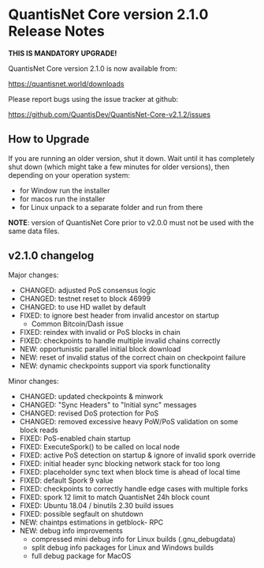 QuantisNet Core version 2.1.0 Release Notes
=======================================

**THIS IS MANDATORY UPGRADE!**

QuantisNet Core version 2.1.0 is now available from:

  https://quantisnet.world/downloads

Please report bugs using the issue tracker at github:

  https://github.com/QuantisDev/QuantisNet-Core-v2.1.2/issues


How to Upgrade
--------------

If you are running an older version, shut it down. Wait until it has completely
shut down (which might take a few minutes for older versions), then depending on
your operation system:

* for Window run the installer
* for macos run the installer
* for Linux unpack to a separate folder and run from there

**NOTE**: version of QuantisNet Core prior to v2.0.0 must not be used with the same data files.


v2.1.0 changelog
----------------

Major changes:

* CHANGED: adjusted PoS consensus logic
* CHANGED: testnet reset to block 46999
* CHANGED: to use HD wallet by default
* FIXED: to ignore best header from invalid ancestor on startup
  - Common Bitcoin/Dash issue
* FIXED: reindex with invalid or PoS blocks in chain
* FIXED: checkpoints to handle multiple invalid chains correctly
* NEW: opportunistic parallel initial block download
* NEW: reset of invalid status of the correct chain on checkpoint failure
* NEW: dynamic checkpoints support via spork functionality

Minor changes:

* CHANGED: updated checkpoints & minwork
* CHANGED: "Sync Headers" to "Initial sync" messages
* CHANGED: revised DoS protection for PoS
* CHANGED: removed excessive heavy PoW/PoS validation on some block reads
* FIXED: PoS-enabled chain startup
* FIXED: ExecuteSpork() to be called on local node
* FIXED: active PoS detection on startup & ignore of invalid spork override
* FIXED: initial header sync blocking network stack for too long
* FIXED: placeholder sync text when block time is ahead of local time
* FIXED: default Spork 9 value
* FIXED: checkpoints to correctly handle edge cases with multiple forks
* FIXED: spork 12 limit to match QuantisNet 24h block count
* FIXED: Ubuntu 18.04 / binutils 2.30 build issues
* FIXED: possible segfault on shutdown
* NEW: chaintps estimations in getblock- RPC
* NEW: debug info improvements
    - compressed mini debug info for Linux builds (.gnu_debugdata)
    - split debug info packages for Linux and Windows builds
    - full debug package for MacOS
